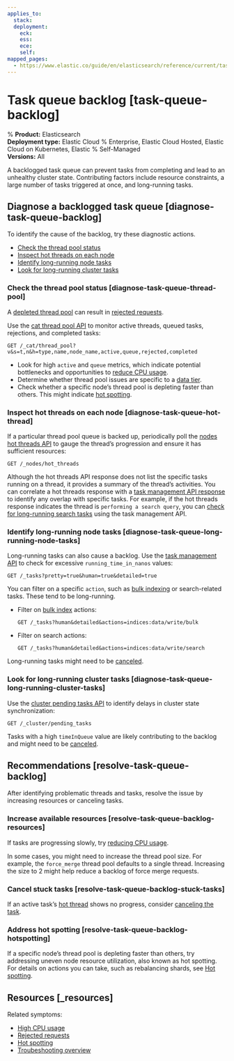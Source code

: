 ```yaml
---
applies_to:
  stack: 
  deployment:
    eck: 
    ess: 
    ece: 
    self: 
mapped_pages:
  - https://www.elastic.co/guide/en/elasticsearch/reference/current/task-queue-backlog.html
---
```


# Task queue backlog [task-queue-backlog]

% **Product:** Elasticsearch<br> **Deployment type:** Elastic Cloud % Enterprise, Elastic Cloud Hosted, Elastic Cloud on Kubernetes, Elastic
% Self-Managed <br> **Versions:** All

A backlogged task queue can prevent tasks from completing and lead to an unhealthy cluster state. Contributing factors include resource constraints, a large number of tasks triggered at once, and long-running tasks.


## Diagnose a backlogged task queue [diagnose-task-queue-backlog] 

To identify the cause of the backlog, try these diagnostic actions.

* [Check the thread pool status](#diagnose-task-queue-thread-pool)
* [Inspect hot threads on each node](#diagnose-task-queue-hot-thread)
* [Identify long-running node tasks](#diagnose-task-queue-long-running-node-tasks)
* [Look for long-running cluster tasks](#diagnose-task-queue-long-running-cluster-tasks)


### Check the thread pool status [diagnose-task-queue-thread-pool] 

A [depleted thread pool](high-cpu-usage.md) can result in [rejected requests](rejected-requests.md).

Use the [cat thread pool API](https://www.elastic.co/docs/api/doc/elasticsearch/operation/operation-cat-thread-pool) to monitor active threads, queued tasks, rejections, and completed tasks:

```console
GET /_cat/thread_pool?v&s=t,n&h=type,name,node_name,active,queue,rejected,completed
```

* Look for high `active` and `queue` metrics, which indicate potential bottlenecks and opportunities to [reduce CPU usage](high-cpu-usage.md#reduce-cpu-usage).
* Determine whether thread pool issues are specific to a [data tier](../../manage-data/lifecycle/data-tiers.md).
* Check whether a specific node’s thread pool is depleting faster than others. This might indicate [hot spotting](#resolve-task-queue-backlog-hotspotting).


### Inspect hot threads on each node [diagnose-task-queue-hot-thread] 

If a particular thread pool queue is backed up, periodically poll the [nodes hot threads API](https://www.elastic.co/docs/api/doc/elasticsearch/operation/operation-nodes-hot-threads) to gauge the thread’s progression and ensure it has sufficient resources:

```console
GET /_nodes/hot_threads
```

Although the hot threads API response does not list the specific tasks running on a thread, it provides a summary of the thread’s activities. You can correlate a hot threads response with a [task management API response](https://www.elastic.co/docs/api/doc/elasticsearch/group/endpoint-tasks) to identify any overlap with specific tasks. For example, if the hot threads response indicates the thread is `performing a search query`, you can [check for long-running search tasks](#diagnose-task-queue-long-running-node-tasks) using the task management API.


### Identify long-running node tasks [diagnose-task-queue-long-running-node-tasks] 

Long-running tasks can also cause a backlog. Use the [task management API](https://www.elastic.co/docs/api/doc/elasticsearch/group/endpoint-tasks) to check for excessive `running_time_in_nanos` values:

```console
GET /_tasks?pretty=true&human=true&detailed=true
```

You can filter on a specific `action`, such as [bulk indexing](https://www.elastic.co/docs/api/doc/elasticsearch/operation/operation-bulk) or search-related tasks. These tend to be long-running.

* Filter on [bulk index](https://www.elastic.co/docs/api/doc/elasticsearch/operation/operation-bulk) actions:

    ```console
    GET /_tasks?human&detailed&actions=indices:data/write/bulk
    ```

* Filter on search actions:

    ```console
    GET /_tasks?human&detailed&actions=indices:data/write/search
    ```


Long-running tasks might need to be [canceled](#resolve-task-queue-backlog-stuck-tasks).


### Look for long-running cluster tasks [diagnose-task-queue-long-running-cluster-tasks] 

Use the [cluster pending tasks API](https://www.elastic.co/docs/api/doc/elasticsearch/operation/operation-cluster-pending-tasks) to identify delays in cluster state synchronization:

```console
GET /_cluster/pending_tasks
```

Tasks with a high `timeInQueue` value are likely contributing to the backlog and might need to be [canceled](#resolve-task-queue-backlog-stuck-tasks).


## Recommendations [resolve-task-queue-backlog] 

After identifying problematic threads and tasks, resolve the issue by increasing resources or canceling tasks.


### Increase available resources [resolve-task-queue-backlog-resources] 

If tasks are progressing slowly, try [reducing CPU usage](high-cpu-usage.md#reduce-cpu-usage).

In some cases, you might need to increase the thread pool size. For example, the `force_merge` thread pool defaults to a single thread. Increasing the size to 2 might help reduce a backlog of force merge requests.


### Cancel stuck tasks [resolve-task-queue-backlog-stuck-tasks] 

If an active task’s [hot thread](#diagnose-task-queue-hot-thread) shows no progress, consider [canceling the task](https://www.elastic.co/docs/api/doc/elasticsearch/group/endpoint-tasks#task-cancellation).


### Address hot spotting [resolve-task-queue-backlog-hotspotting] 

If a specific node’s thread pool is depleting faster than others, try addressing uneven node resource utilization, also known as hot spotting. For details on actions you can take, such as rebalancing shards, see [Hot spotting](hotspotting.md).


## Resources [_resources] 

Related symptoms:

* [High CPU usage](high-cpu-usage.md)
* [Rejected requests](rejected-requests.md)
* [Hot spotting](hotspotting.md)
* [Troubeshooting overview](/troubleshoot/index.md)
